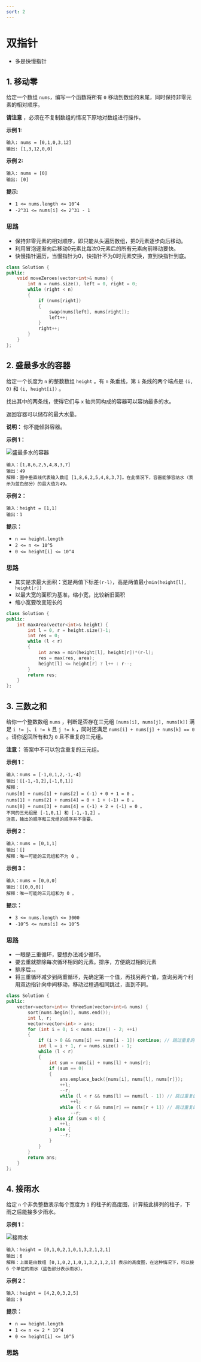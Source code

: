 ```yaml
---
sort: 2
---
```


# 双指针

- 多是快慢指针

## 1. 移动零

给定一个数组 `nums`，编写一个函数将所有 `0` 移动到数组的末尾，同时保持非零元素的相对顺序。

**请注意** ，必须在不复制数组的情况下原地对数组进行操作。

**示例 1:**

```
输入: nums = [0,1,0,3,12]
输出: [1,3,12,0,0]
```

**示例 2:**

```
输入: nums = [0]
输出: [0]
```

**提示**:

-   `1 <= nums.length <= 10^4`
-   `-2^31 <= nums[i] <= 2^31 - 1`

### 思路

- 保持非零元素的相对顺序，即只能从头遍历数组，把0元素逐步向后移动。
- 利用冒泡逐渐向后移动0元素比每次0元素后的所有元素向前移动要快。
- 快慢指针遍历，当慢指针为0，快指针不为0时元素交换，直到快指针到底。

```cpp
class Solution {
public:
    void moveZeroes(vector<int>& nums) {
        int n = nums.size(), left = 0, right = 0;
        while (right < n)
        {
            if (nums[right])
            {
                swap(nums[left], nums[right]);
                left++;
            }
            right++;
        }
    }
};
```

## 2. 盛最多水的容器

给定一个长度为 `n` 的整数数组 `height` 。有 `n` 条垂线，第 `i` 条线的两个端点是 `(i, 0)` 和 `(i, height[i])` 。

找出其中的两条线，使得它们与 `x` 轴共同构成的容器可以容纳最多的水。

返回容器可以储存的最大水量。

**说明：** 你不能倾斜容器。

**示例 1：**

![盛最多水的容器](./imags/盛最多水的容器.jpg)

```
输入：[1,8,6,2,5,4,8,3,7]
输出：49 
解释：图中垂直线代表输入数组 [1,8,6,2,5,4,8,3,7]。在此情况下，容器能够容纳水（表示为蓝色部分）的最大值为49。
```

**示例 2：**

```
输入：height = [1,1]
输出：1
```

**提示：**

-   `n == height.length`
-   `2 <= n <= 10^5`
-   `0 <= height[i] <= 10^4`

### 思路

- 其实是求最大面积：宽是两值下标差`(r-l)`，高是两值最小`min(height[l], height[r])`
- 以最大宽的面积为基准，缩小宽，比较新旧面积
- 缩小宽要改变短长的

```cpp
class Solution {
public:
    int maxArea(vector<int>& height) {
        int l = 0, r = height.size()-1;
        int res = 0;
        while (l < r)
        {
            int area = min(height[l], height[r])*(r-l);
            res = max(res, area);
            height[l] <= height[r] ? l++ : r--;
        }
        return res;
    }
};
```

## 3. 三数之和

给你一个整数数组 `nums` ，判断是否存在三元组 `[nums[i], nums[j], nums[k]]` 满足 `i != j`、`i != k` 且 `j != k` ，同时还满足 `nums[i] + nums[j] + nums[k] == 0` 。请你返回所有和为 `0` 且不重复的三元组。

**注意：** 答案中不可以包含重复的三元组。

**示例 1：**

```
输入：nums = [-1,0,1,2,-1,-4]
输出：[[-1,-1,2],[-1,0,1]]
解释：
nums[0] + nums[1] + nums[2] = (-1) + 0 + 1 = 0 。
nums[1] + nums[2] + nums[4] = 0 + 1 + (-1) = 0 。
nums[0] + nums[3] + nums[4] = (-1) + 2 + (-1) = 0 。
不同的三元组是 [-1,0,1] 和 [-1,-1,2] 。
注意，输出的顺序和三元组的顺序并不重要。
```

**示例 2：**

```
输入：nums = [0,1,1]
输出：[]
解释：唯一可能的三元组和不为 0 。
```

**示例 3：**

```
输入：nums = [0,0,0]
输出：[[0,0,0]]
解释：唯一可能的三元组和为 0 。
```

**提示：**

-   `3 <= nums.length <= 3000`
-   `-10^5 <= nums[i] <= 10^5`

### 思路

- 一眼是三重循环，要想办法减少循环。
- 要去重就排除每次循环相同的元素。排序，方便跳过相同元素
- 排序后，。
- 将三重循环减少到两重循环，先确定第一个值，再找另两个值，查询另两个利用双边指针向中间移动，移动过程遇相同跳过，直到不同。

```cpp
class Solution {
public:
    vector<vector<int>> threeSum(vector<int>& nums) {
        sort(nums.begin(), nums.end());
        int l, r;
        vector<vector<int> > ans;
        for (int i = 0; i < nums.size() - 2; ++i)
        {
            if (i > 0 && nums[i] == nums[i - 1]) continue; // 跳过重复的元素
            int l = i + 1, r = nums.size() - 1;
            while (l < r)
            {
                int sum = nums[i] + nums[l] + nums[r];
                if (sum == 0)
                {
                    ans.emplace_back({nums[i], nums[l], nums[r]});
                    ++l;
                    --r;
                    while (l < r && nums[l] == nums[l - 1]) // 跳过重复的元素
                        ++l;
                    while (l < r && nums[r] == nums[r + 1]) // 跳过重复的元素
                        --r;
                } else if (sum < 0) {
                    ++l;
                } else {
                    --r;
                }
            }
        }
        return ans;
    }
};
```

## 4. 接雨水

给定 `n` 个非负整数表示每个宽度为 `1` 的柱子的高度图，计算按此排列的柱子，下雨之后能接多少雨水。

**示例 1：**

![接雨水](./imags/接雨水.png)

```
输入：height = [0,1,0,2,1,0,1,3,2,1,2,1]
输出：6
解释：上面是由数组 [0,1,0,2,1,0,1,3,2,1,2,1] 表示的高度图，在这种情况下，可以接 6 个单位的雨水（蓝色部分表示雨水）。 
```

**示例 2：**

```
输入：height = [4,2,0,3,2,5]
输出：9
```

**提示：**

-   `n == height.length`
-   `1 <= n <= 2 * 10^4`
-   `0 <= height[i] <= 10^5`

### 思路